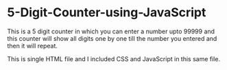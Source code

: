 # 5-Digit-Counter-using-JavaScript
This is a 5 digit counter in which you can enter a number upto 99999 and this counter will show all digits one by one till the number you entered and then it will repeat.

This is single HTML file and I included CSS and JavaScript in this same file.
